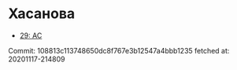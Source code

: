 # Хасанова
- [29: AC](29.md)

Commit: 108813c113748650dc8f767e3b12547a4bbb1235
 fetched at: 20201117-214809
